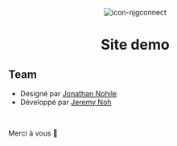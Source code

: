 <p align="center">
    <img alt="icon-njgconnect" src="./src/assets/images/logo.svg" >
</p>
<h1 align="center">Site demo</h1>

## Team

- Designé par [Jonathan Nohile](https://www.linkedin.com/in/jonathan-nohile)
- Développé par [Jeremy Noh](https://github.com/JeremyNoh)

<br />

Merci à vous 🤗
